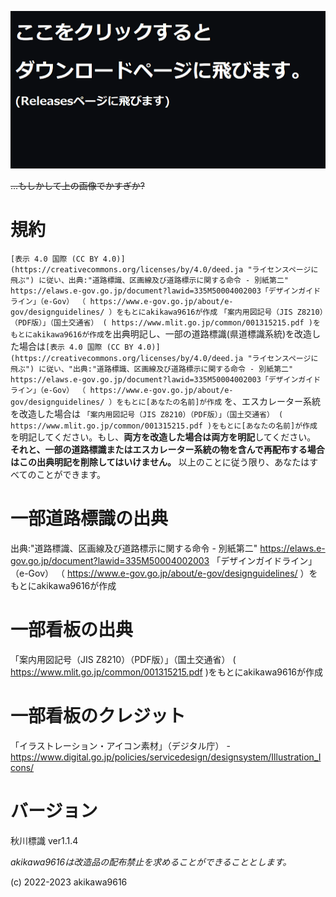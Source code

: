 [![ダウンロードぱげ](https://github.com/akikawaken/images/blob/main/dl.png?raw=true)](https://github.com/akikawaken/akikawahyousiki)

~~...もしかして上の画像でかすぎか?~~

# 規約

`[表示 4.0 国際 (CC BY 4.0)](https://creativecommons.org/licenses/by/4.0/deed.ja "ライセンスページに飛ぶ") に従い、出典:"道路標識、区画線及び道路標示に関する命令 - 別紙第二" https://elaws.e-gov.go.jp/document?lawid=335M50004002003「デザインガイドライン」（e-Gov） （ https://www.e-gov.go.jp/about/e-gov/designguidelines/ ）をもとにakikawa9616が作成`
`「案内用図記号（JIS Z8210）（PDF版）」（国土交通省） ( https://www.mlit.go.jp/common/001315215.pdf )をもとにakikawa9616が作成`を出典明記し、一部の道路標識(県道標識系統)を改造した場合は`[表示 4.0 国際 (CC BY 4.0)](https://creativecommons.org/licenses/by/4.0/deed.ja "ライセンスページに飛ぶ") に従い、"出典:"道路標識、区画線及び道路標示に関する命令 - 別紙第二" https://elaws.e-gov.go.jp/document?lawid=335M50004002003「デザインガイドライン」（e-Gov） （ https://www.e-gov.go.jp/about/e-gov/designguidelines/ ）をもとに[あなたの名前]が作成`
を、エスカレーター系統を改造した場合は
`「案内用図記号（JIS Z8210）（PDF版）」（国土交通省） ( https://www.mlit.go.jp/common/001315215.pdf )をもとに[あなたの名前]が作成`を明記してください。もし、**両方を改造した場合は両方を明記**してください。
**それと、一部の道路標識またはエスカレーター系統の物を含んで再配布する場合はこの出典明記を削除してはいけません。**
以上のことに従う限り、あなたはすべてのことができます。

# 一部道路標識の出典
出典:"道路標識、区画線及び道路標示に関する命令 - 別紙第二" https://elaws.e-gov.go.jp/document?lawid=335M50004002003
「デザインガイドライン」（e-Gov） （ https://www.e-gov.go.jp/about/e-gov/designguidelines/ ）をもとにakikawa9616が作成

# 一部看板の出典
「案内用図記号（JIS Z8210）（PDF版）」（国土交通省） ( https://www.mlit.go.jp/common/001315215.pdf )をもとにakikawa9616が作成

# 一部看板のクレジット
「イラストレーション・アイコン素材」（デジタル庁） - https://www.digital.go.jp/policies/servicedesign/designsystem/Illustration_Icons/

# バージョン

秋川標識 ver1.1.4

*akikawa9616は改造品の配布禁止を求めることができることとします。*

(c) 2022-2023 akikawa9616
 
